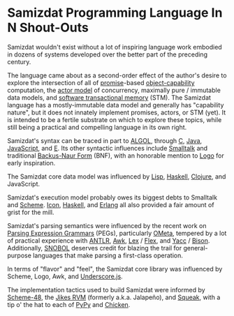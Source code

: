Samizdat Programming Language In N Shout-Outs
=============================================

Samizdat wouldn't exist without a lot of inspiring language work
embodied in dozens of systems developed over the better part of the
preceding century.

The language came about as a second-order effect of the author's
desire to explore the intersection of all of
[promise](http://en.wikipedia.org/wiki/Promise_%28programming%29)-based
[object-capability](http://en.wikipedia.org/wiki/Object-capability_model)
computation, the [actor model](http://en.wikipedia.org/wiki/Actor_model) of
concurrency, maximally pure / immutable data models, and [software transactional
memory](http://en.wikipedia.org/wiki/Software_transactional_memory)
(STM). The Samizdat language has a mostly-immutable data model and
generally has "capability nature", but it does not innately implement
promises, actors, or STM (yet). It is intended to be a fertile
substrate on which to explore these topics, while still being a
practical and compelling language in its own right.

Samizdat's syntax can be traced in part to
[ALGOL](http://en.wikipedia.org/wiki/ALGOL), through
[C](http://en.wikipedia.org/wiki/C_%28programming_language%29),
[Java](http://en.wikipedia.org/wiki/Java_%28programming_language%29),
[JavaScript](http://en.wikipedia.org/wiki/JavaScript), and
[E](http://en.wikipedia.org/wiki/E_%28programming_language%29). Its
other syntactic influences include
[Smalltalk](http://en.wikipedia.org/wiki/Smalltalk) and traditional
[Backus-Naur Form](http://en.wikipedia.org/wiki/Backus%E2%80%93Naur_Form)
(BNF), with an honorable mention to
[Logo](http://en.wikipedia.org/wiki/Logo_%28programming_language%29) for
early inspiration.

The Samizdat core data model was influenced by
[Lisp](http://en.wikipedia.org/wiki/LISP),
[Haskell](http://en.wikipedia.org/wiki/Haskell_%28programming_language%29),
[Clojure](http://en.wikipedia.org/wiki/Clojure), and JavaScript.

Samizdat's execution model probably owes its biggest debts to Smalltalk and
[Scheme](http://en.wikipedia.org/wiki/Scheme_%28programming_language%29).
[Icon](http://en.wikipedia.org/wiki/Icon_%28programming_language%29),
[Haskell](http://en.wikipedia.org/wiki/Haskell_%28programming_language%29),
and [Erlang](http://en.wikipedia.org/wiki/Erlang_%28programming_language%29)
all also provided a fair amount of grist for the mill.

Samizdat's parsing semantics were influenced by the recent work on
[Parsing Expression
Grammars](http://en.wikipedia.org/wiki/Parsing_expression_grammar) (PEGs),
particularly [OMeta](http://tinlizzie.org/ometa/), tempered by a lot
of practical experience with [ANTLR](http://en.wikipedia.org/wiki/ANTLR),
[Awk](http://en.wikipedia.org/wiki/AWK),
[Lex](http://en.wikipedia.org/wiki/Lex_%28software%29) /
[Flex](http://en.wikipedia.org/wiki/Flex_lexical_analyser),
and [Yacc](http://en.wikipedia.org/wiki/Yacc) /
[Bison](http://en.wikipedia.org/wiki/GNU_bison). Additionally,
[SNOBOL](http://en.wikipedia.org/wiki/SNOBOL) deserves credit for blazing
the trail for general-purpose languages that make parsing a first-class
operation.

In terms of "flavor" and "feel", the Samizdat core library was influenced
by Scheme, Logo, Awk, and [Underscore.js](http://underscorejs.org/).

The implementation tactics used to build Samizdat were informed by
[Scheme-48](http://en.wikipedia.org/wiki/Scheme_48),
the [Jikes RVM](http://en.wikipedia.org/wiki/Jikes_RVM)
(formerly a.k.a. Jalape&ntilde;o), and
[Squeak](http://en.wikipedia.org/wiki/Squeak), with a tip o' the
hat to each of [PyPy](http://en.wikipedia.org/wiki/PyPy) and
[Chicken](http://en.wikipedia.org/wiki/Chicken_%28Scheme_implementation%29).
